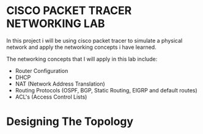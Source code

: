 # CISCO PACKET TRACER NETWORKING LAB
In this project i will be using cisco packet tracer to simulate a physical network and apply the networking concepts i have learned.

The networking concepts that I will apply in this lab include:
 - Router Configuration
 - DHCP
 - NAT (Network Address Translation)
 - Routing Protocols (OSPF, BGP, Static Routing, EIGRP and default routes)
 - ACL's (Access Control Lists)


# Designing The Topology







